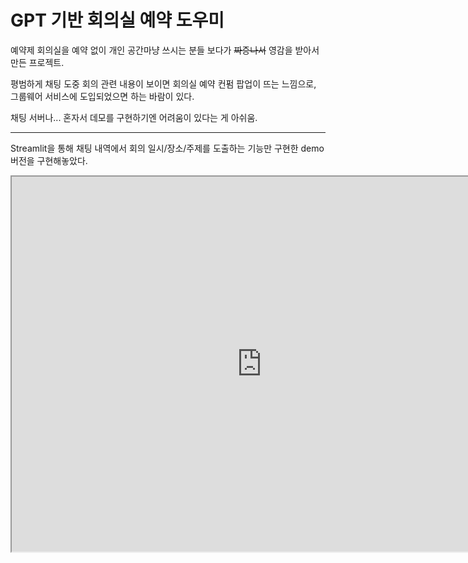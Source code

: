 # GPT 기반 회의실 예약 도우미

예약제 회의실을 예약 없이 개인 공간마냥 쓰시는 분들 보다가 ~~짜증나서~~ 영감을 받아서 만든 프로젝트.

평범하게 채팅 도중 회의 관련 내용이 보이면 회의실 예약 컨펌 팝업이 뜨는 느낌으로, 그룹웨어 서비스에 도입되었으면 하는 바람이 있다.

채팅 서버나... 혼자서 데모를 구현하기엔 어려움이 있다는 게 아쉬움.

---

Streamlit을 통해 채팅 내역에서 회의 일시/장소/주제를 도출하는 기능만 구현한 demo버전을 구현해놓았다.

<iframe src=https://gpt2reserve.streamlit.app/?embed_options=light_theme,show_padding width="800" height="600"></iframe>
